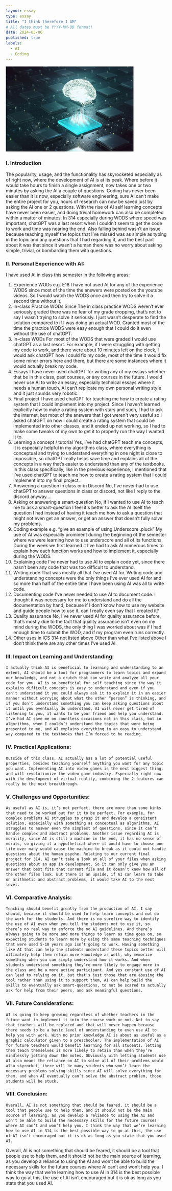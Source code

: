 ```yaml
---
layout: essay
type: essay
title: "I think therefore I AM"
# All dates must be YYYY-MM-DD format!
date: 2024-05-06
published: true
labels:
  - AI
  - Coding
---
```


<img width="400px" class="rounded float-start pe-4" src="../img/AI.png">

### I. Introduction
The popularity, usage, and the functionality has skyrocketed especially as of right now, where the development of AI is at its peak. Where before it would take hours to finish a single assignment, now takes one or two minutes by asking the AI a couple of questions. Coding has never been easier than it is now, especially software engineering, sure AI can’t make the entire project for you, hours of research can now be saved just by asking the AI one or 2 questions. With the rise of AI self learning concepts have never been easier, and doing trivial homework can also be completed within a matter of minutes. In 314 especially during WODS where speed was important, chatGPT was a last resort when I couldn’t seem to get the code to work and time was nearing the end. Also falling behind wasn’t an issue because teaching myself the topics that I’ve missed was as simple as typing in the topic and any questions that I had regarding it, and the best part about it was that since it wasn’t a human there was no worry about asking simple, trivial, or bombarding them with questions.

### II. Personal Experience with AI:
I have used AI in class this semester in the following areas:

  1. Experience WODs e.g. E18
	I have not used AI for any of the experience WODS since most of the time the answers were posted on the youtube videos. So I would watch the WODS once and then try to solve it a second time without it.
  2. In-class Practice WODs
	Since The in class practice WODS weren’t ever seriously graded there was no fear of my grade dropping, that’s not to say I wasn’t trying to solve it seriously. I just wasn’t desperate to find the solution compared to if I was doing an actual WOD. Granted most of the time the practice WODS were easy enough that I could do it even without the use of chatGPT.
  3. In-class WODs
	For most of the WODS that were graded I would use chatGPT as a last resort. For example, if I were struggling with getting my code to work, and there were about 10 minutes left on the clock, I would ask chatGPT how I could fix my code, most of the time it would fix some minor errors here and there, but there are some instances where it would actually break my code.
  4. Essays
	I have never used chatGPT for writing any of my essays whether that be in this class, past courses, or any courses in the future. I would never use AI to write an essay, especially technical essays where it needs a human touch, AI can’t replicate my own personal writing style and it just sounds very robotic. 
  5. Final project
	I have used chatGPT for teaching me how to create a rating system that I could implement into my project. Since I haven’t learned explicitly how to make a rating system with stars and such, I had to ask the internet, but most of the answers that I got weren't very useful so I asked chatGPT on how I could create a rating system that could be implemented into other classes, and it ended up not working, so I had to make some tweaks of my own to get it to properly run the way I wanted it to.
  6. Learning a concept / tutorial
Yes, I’ve had chatGPT teach me concepts, it is especially helpful in my algorithms class, where everything is conceptual and trying to understand everything in one night is close to impossible, so chatGPT really helps save time and explains all of the concepts in a way that’s easier to understand than any of the textbooks. In this class specifically, like in the previous experience, I mentioned that I’ve used chatGPT to teach me how to create a rating system that I could implement into my final project.
  7. Answering a question in class or in Discord
	No, I've never had to use chatGPT to answer questions in class or discord, not like I reply to the discord anyway….
  8. Asking or answering a smart-question
	No, if I wanted to use AI to teach me to ask a smart-question I feel it's better to ask the AI itself the question I had instead of having it teach me how to ask a question that might not even get an answer, or get an answer that doesn’t fully solve my problems.
  9. Coding example e.g. “give an example of using Underscore .pluck”
	My use of AI was especially prominent during the beginning of the semester where we were learning how to use underscore and all of its functions. During the week we first learned it I’ve had to ask AI numerous times to explain how each function works and how to implement it, especially during the WODS.
  10. Explaining code
	I’ve never had to use AI to explain code yet, since there hasn’t been any code that was too difficult to understand. 
  11. Writing code
	That was mostly all that I’ve used AI for. Writing code and understanding concepts were the only things I’ve ever used AI for and so more than half of the entire time I have been using AI was all to write code. 
  12. Documenting code
	I’ve never needed to use AI to document code. I thought it was necessary for me to understand and do all the documentation by hand, because if I don’t know how to use my website and guide people how to use it, can I really even say that I created it?
  13. Quality assurance 
	No, I've never used AI for quality assurance before, that’s mostly due to the fact that quality assurance isn’t even on my mind during the WODS, the only thing I was worried about was if I had enough time to submit the WOD, and if my program even runs correctly.
  14. Other uses in ICS 314 not listed above
	Other than what I’ve listed above I don’t think there are any other times I’ve used AI.

### III. Impact on Learning and Understanding:
	I actually think AI is beneficial to learning and understanding to an extent, AI should be a tool for programmers to learn topics and expand our knowledge, and not a crutch that can write and analyze all your code for you. AI is so beneficial for self teaching since the way it explains difficult concepts is easy to understand and even if you can’t understand it you could always ask it to explain it in an easier manner without worrying about what the other “person” is thinking, and if you don’t understand something you can keep asking questions about it until you eventually do understand, AI will never get tired of listening to you, it wants to be your friend and help you understand. I’ve had AI save me on countless occasions not in this class, but in algorithms, when I couldn’t understand the topics that were being presented to me, and AI explains everything in an easy to understand way compared to the textbooks that I’m forced to be reading.

### IV. Practical Applications:
	Outside of this class, AI actually has a lot of potential useful properties, besides teaching yourself anything you want for any topic you want. Implementing AI into video games is the next biggest thing, and will revolutionize the video game industry. Especially right now with the development of virtual reality, combining the 2 features can really be the next breakthrough. 

### V. Challenges and Opportunities:
	As useful as AI is, it’s not perfect, there are more than some kinks that need to be worked out for it to be perfect. For example, for complex problems AI struggles to grasp it and develop a consistent solution, especially with something as conceptual as algorithms, AI struggles to answer even the simplest of questions, since it can’t handle complex and abstract problems. Another issue regarding AI is morality, since AI is still a machine in the end, it has no sense of morals, so giving it a hypothetical where it would have to choose one life over many would cause the machine to break as it could not handle questions about the human psyche. Relating to our current final project for 314, AI can’t take a look at all of your files when asking questions about an app in development. So it can only give you an answer that best fits that current file and it doesn’t know how all of the other files look. But there is an upside, if AI can learn to take on arithmetic and abstract problems, it would take AI to the next level. 

### VI. Comparative Analysis:
	Teaching should benefit greatly from the production of AI, I say should, because it should be used to help learn concepts and not do the work for the students. And there is no surefire way to identify the use of AI even when you tell the students not to use it, so there’s no real way to enforce the no AI guidelines. And there’s always going to be more and more things to learn as time goes on, so expecting students to learn more by using the same teaching techniques that were used 5-10 years ago isn’t going to work. Having something like AI that can help the students understand these topics better will ultimately help them retain more knowledge as well, why memorize something when you can simply understand how it works. And when students understand something they’re more likely to engage more in the class and be a more active participant. And yes constant use of AI can lead to relying on it, but that’s just those that are abusing the tool rather than using it to support them, AI can help build the skills to eventually ask smart-questions, to not be scared to actually ask for help from their peers, and ask meaningful questions.

### VII. Future Considerations:
	AI is going to keep growing regardless of whether teachers in the future want to implement it into the course work or not. Not to say that teachers will be replaced and that will never happen because there needs to be a basic level of understanding to even use AI to help you with work. With no prior knowledge AI is about as useful as a graphic calculator given to a preschooler. The implementation of AI for future teachers would benefit learning for all students, letting them teach themselves is more likely to retain than when they’re mindlessly jotting down the notes. Obviously with letting students use AI also means the reliance on AI to solve all of their problems would also skyrocket, there will be many students who won’t learn the necessary problems solving skills since AI will solve everything for them, and when AI eventually can’t solve the abstract problem, those students will be stuck,

### VIII. Conclusion:
	Overall, AI is not something that should be feared, it should be a tool that people use to help them, and it should not be the main source of learning, as you develop a reliance to using the AI and won’t be able to build the necessary skills for the future courses where AI can’t and won’t help you. I think the way that we’re learning how to use AI in 314 is the best possible way to go at this, the use of AI isn’t encouraged but it is ok as long as you state that you used AI. 

Overall, AI is not something that should be feared, it should be a tool that people use to help them, and it should not be the main source of learning, as you develop a reliance to using the AI and won’t be able to build the necessary skills for the future courses where AI can’t and won’t help you. I think the way that we’re learning how to use AI in 314 is the best possible way to go at this, the use of AI isn’t encouraged but it is ok as long as you state that you used AI. 
